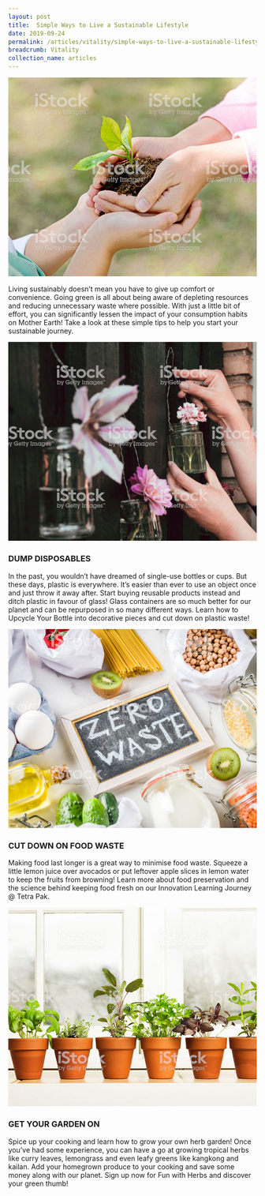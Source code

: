 ```yaml
---
layout: post
title:  Simple Ways to Live a Sustainable Lifestyle
date: 2019-09-24
permalink: /articles/vitality/simple-ways-to-live-a-sustainable-lifestyle
breadcrumb: Vitality
collection_name: articles
---
```

![Simple Ways to Live a Sustainable Lifestyle](/images/content-articles/vitality/sustainable-lifestyle-img1.jpg)

Living sustainably doesn’t mean you have to give up comfort or convenience. Going green is all about being aware of depleting resources and reducing unnecessary waste where possible. With just a little bit of effort, you can significantly lessen the impact of your consumption habits on Mother Earth! Take a look at these simple tips to help you start your sustainable journey.

![Simple Ways to Live a Sustainable Lifestyle](/images/content-articles/vitality/sustainable-lifestyle-img2.jpg)

### DUMP DISPOSABLES
In the past, you wouldn’t have dreamed of single-use bottles or cups. But these days, plastic is everywhere. It’s easier than ever to use an object once and just throw it away after. Start buying reusable products instead and ditch plastic in favour of glass! Glass containers are so much better for our planet and can be repurposed in so many different ways. Learn how to Upcycle Your Bottle into decorative pieces and cut down on plastic waste!

![Simple Ways to Live a Sustainable Lifestyle](/images/content-articles/vitality/sustainable-lifestyle-img3.jpg)

### CUT DOWN ON FOOD WASTE
Making food last longer is a great way to minimise food waste. Squeeze a little lemon juice over avocados or put leftover apple slices in lemon water to keep the fruits from browning! Learn more about food preservation and the science behind keeping food fresh on our Innovation Learning Journey @ Tetra Pak.

![Simple Ways to Live a Sustainable Lifestyle](/images/content-articles/vitality/sustainable-lifestyle-img4.jpg)

### GET YOUR GARDEN ON
Spice up your cooking and learn how to grow your own herb garden! Once you’ve had some experience, you can have a go at growing tropical herbs like curry leaves, lemongrass and even leafy greens like kangkong and kailan. Add your homegrown produce to your cooking and save some money along with our planet. Sign up now for Fun with Herbs and discover your green thumb!
